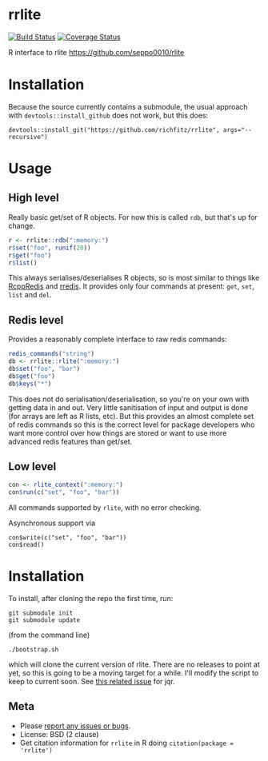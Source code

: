 # rrlite

[![Build Status](https://travis-ci.org/richfitz/rrlite.png?branch=master)](https://travis-ci.org/richfitz/rrlite)
[![Coverage Status](https://coveralls.io/repos/richfitz/rrlite/badge.svg?branch=master)](https://coveralls.io/r/richfitz/rrlite?branch=master)

R interface to rlite https://github.com/seppo0010/rlite

# Installation

Because the source currently contains a submodule, the usual approach with `devtools::install_github` does not work, but this does:

```
devtools::install_git("https://github.com/richfitz/rrlite", args="--recursive")
```

# Usage

## High level

Really basic get/set of R objects.  For now this is called `rdb`, but that's up for change.

```r
r <- rrlite::rdb(":memory:")
r$set("foo", runif(20))
r$get("foo")
r$list()
```

This always serialises/deserialises R objects, so is most similar to things like [RcppRedis](https://github.com/eddelbuettel/rcppredis) and [rredis](http://cran.r-project.org/web/packages/rredis/index.html).  It provides only four commands at present: `get`, `set`, `list` and `del`.

## Redis level

Provides a reasonably complete interface to raw redis commands:

```r
redis_commands("string")
db <- rrlite::rlite(":memory:")
db$set("foo", "bar")
db$get("foo")
db$keys("*")
```

This does not do serialisation/deserialisation, so you're on your own with getting data in and out.  Very little sanitisation of input and output is done (for arrays are left as R lists, etc).  But this provides an almost complete set of redis commands so this is the correct level for package developers who want more control over how things are stored or want to use more advanced redis features than get/set.

## Low level

```r
con <- rlite_context(":memory:")
con$run(c("set", "foo", "bar"))
```

All commands supported by `rlite`, with no error checking.

Asynchronous support via

```
con$write(c("set", "foo", "bar"))
con$read()
```

# Installation

To install, after cloning the repo the first time, run:

```
git submodule init
git submodule update
```

(from the command line)

```
./bootstrap.sh
```

which will clone the current version of rlite.  There are no releases to point at yet, so this is going to be a moving target for a while.  I'll modify the script to keep to current soon.  See [this related issue](https://github.com/richfitz/rrlite/issues/1) for jqr.

## Meta

* Please [report any issues or bugs](https://github.com/richfitz/rrlite/issues).
* License: BSD (2 clause)
* Get citation information for `rrlite` in R doing `citation(package = 'rrlite')`
